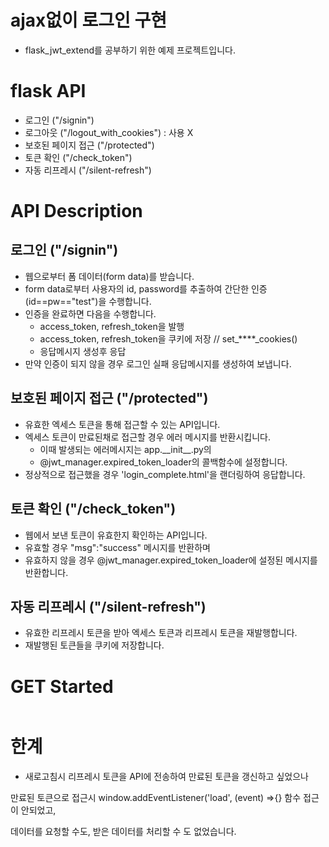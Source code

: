 # ajax없이 로그인 구현
- flask_jwt_extend를 공부하기 위한 예제 프로젝트입니다.

# flask API
- 로그인 ("/signin")
- 로그아웃 ("/logout_with_cookies") : 사용 X
- 보호된 페이지 접근 ("/protected")
- 토큰 확인 ("/check_token")
- 자동 리프레시 ("/silent-refresh")

# API Description
## 로그인 ("/signin")
- 웹으로부터 폼 데이터(form data)를 받습니다.
- form data로부터 사용자의 id, password를 추출하여 간단한 인증(id==pw=="test")을 수행합니다.
- 인증을 완료하면 다음을 수행합니다.
    - access_token, refresh_token을 발행
    - access_token, refresh_token을 쿠키에 저장 // set_****_cookies()
    - 응답메시지 생성후 응답
- 만약 인증이 되지 않을 경우 로그인 실패 응답메시지를 생성하여 보냅니다.

## 보호된 페이지 접근 ("/protected")
- 유효한 엑세스 토큰을 통해 접근할 수 있는 API입니다.
- 엑세스 토큰이 만료된채로 접근할 경우 에러 메시지를 반환시킵니다.
    - 이때 발생되는 에러메시지는 app.\_\_init\_\_.py의 
    - @jwt_manager.expired_token_loader의 콜백함수에 설정합니다.
- 정상적으로 접근했을 경우 'login_complete.html'을 랜더링하여 응답합니다.


## 토큰 확인 ("/check_token")
- 웹에서 보낸 토큰이 유효한지 확인하는 API입니다.
- 유효할 경우 "msg":"success" 메시지를 반환하며
- 유효하지 않을 경우 @jwt_manager.expired_token_loader에 설정된 메시지를 반환합니다.

## 자동 리프레시 ("/silent-refresh")
- 유효한 리프레시 토큰을 받아 엑세스 토큰과 리프레시 토큰을 재발행합니다.
- 재발행된 토큰들을 쿠키에 저장합니다.

# GET Started
```

```



# 한계
- 새로고침시 리프레시 토큰을 API에 전송하여 만료된 토큰을 갱신하고 싶었으나 

만료된 토큰으로 접근시 window.addEventListener('load', (event) =>{} 함수 접근이 안되었고, 

데이터를 요청할 수도, 받은 데이터를 처리할 수 도 없었습니다.